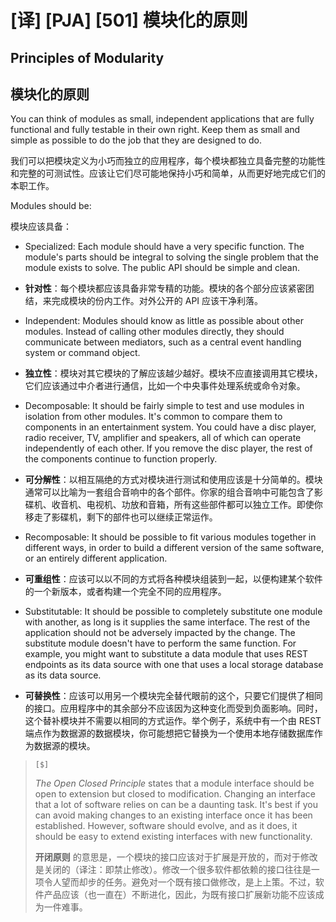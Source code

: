 # [译] [PJA] [501] 模块化的原则

## Principles of Modularity

## 模块化的原则

You can think of modules as small, independent applications that are fully functional and fully testable in their own right. Keep them as small and simple as possible to do the job that they are designed to do.

我们可以把模块定义为小巧而独立的应用程序，每个模块都独立具备完整的功能性和完整的可测试性。应该让它们尽可能地保持小巧和简单，从而更好地完成它们的本职工作。

Modules should be:

模块应该具备：

* Specialized: Each module should have a very specific function. The module's parts should be integral to solving the single problem that the module exists to solve. The public API should be simple and clean.

* **针对性**：每个模块都应该具备非常专精的功能。模块的各个部分应该紧密团结，来完成模块的份内工作。对外公开的 API 应该干净利落。

* Independent: Modules should know as little as possible about other modules. Instead of calling other modules directly, they should communicate between mediators, such as a central event handling system or command object.

* **独立性**：模块对其它模块的了解应该越少越好。模块不应直接调用其它模块，它们应该通过中介者进行通信，比如一个中央事件处理系统或命令对象。

* Decomposable: It should be fairly simple to test and use modules in isolation from other modules. It's common to compare them to components in an entertainment system. You could have a disc player, radio receiver, TV, amplifier and speakers, all of which can operate independently of each other. If you remove the disc player, the rest of the components continue to function properly.

* **可分解性**：以相互隔绝的方式对模块进行测试和使用应该是十分简单的。模块通常可以比喻为一套组合音响中的各个部件。你家的组合音响中可能包含了影碟机、收音机、电视机、功放和音箱，所有这些部件都可以独立工作。即使你移走了影碟机，剩下的部件也可以继续正常运作。

* Recomposable: It should be possible to fit various modules together in different ways, in order to build a different version of the same software, or an entirely different application.

* **可重组性**：应该可以以不同的方式将各种模块组装到一起，以便构建某个软件的一个新版本，或者构建一个完全不同的应用程序。

* Substitutable: It should be possible to completely substitute one module with another, as long is it supplies the same interface. The rest of the application should not be adversely impacted by the change. The substitute module doesn't have to perform the same function. For example, you might want to substitute a data module that uses REST endpoints as its data source with one that uses a local storage database as its data source.

* **可替换性**：应该可以用另一个模块完全替代眼前的这个，只要它们提供了相同的接口。应用程序中的其余部分不应该因为这种变化而受到负面影响。同时，这个替补模块并不需要以相同的方式运作。举个例子，系统中有一个由 REST 端点作为数据源的数据模块，你可能想把它替换为一个使用本地存储数据库作为数据源的模块。

> `[$]`
>
> _The Open Closed Principle_ states that a module interface should be open to extension but closed to modification. Changing an interface that a lot of software relies on can be a daunting task. It's best if you can avoid making changes to an existing interface once it has been established. However, software should evolve, and as it does, it should be easy to extend existing interfaces with new functionality.
>
> **开闭原则** 的意思是，一个模块的接口应该对于扩展是开放的，而对于修改是关闭的（译注：即禁止修改）。修改一个很多软件都依赖的接口往往是一项令人望而却步的任务。避免对一个既有接口做修改，是上上策。不过，软件产品应该（也一直在）不断进化，因此，为既有接口扩展新功能不应该成为一件难事。
